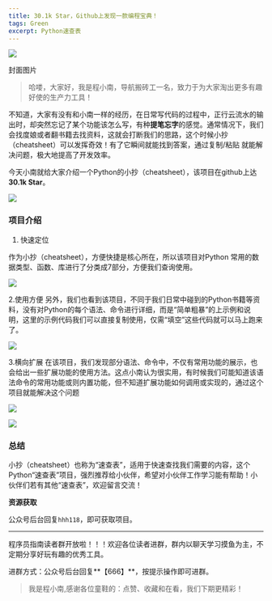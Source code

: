 ```yaml
---
title: 30.1k Star，Github上发现一款编程宝典！
tags: Green
excerpt: Python速查表
---
```


![](https://navtool.gitee.io/blog/assets/imgs/20220915/001.jpg)

封面图片


> 哈喽，大家好，我是程小南，导航搬砖工一名，致力于为大家淘出更多有趣好使的生产力工具！

不知道，大家有没有和小南一样的经历，在日常写代码的过程中，正行云流水的输出时，却突然忘记了某个功能该怎么写，有种**提笔忘字**的感觉。通常情况下，我们会找度娘或者翻书籍去找资料，这就会打断我们的思路，这个时候小抄（cheatsheet）可以发挥奇效！有了它瞬间就能找到答案，通过复制/粘贴 就能解决问题，极大地提高了开发效率。


今天小南就给大家介绍一个Python的小抄（cheatsheet），该项目在github上达**30.1k Star**。

![](https://navtool.gitee.io/blog/assets/imgs/20220915/002.jpg)

### 项目介绍


1. 快速定位

作为小抄（cheatsheet），方便快捷是核心所在，所以该项目对Python 常用的数据类型、函数、库进行了分类成7部分，方便我们查询使用。

![](https://navtool.gitee.io/blog/assets/imgs/20220915/003.jpg)

2.使用方便
另外，我们也看到该项目，不同于我们日常中碰到的Python书籍等资料，没有对Python的每个语法、命令进行详细，而是“简单粗暴”的上示例和说明，这里的示例代码我们可以直接复制使用，仅需“填空”这些代码就可以马上跑来了。

![](https://navtool.gitee.io/blog/assets/imgs/20220915/004.jpg)

3.横向扩展
在该项目，我们发现部分语法、命令中，不仅有常用功能的展示，也会给出一些扩展功能的使用方法。这点小南认为很实用，有时候我们可能知道该语法命令的常用功能或则内置功能，但不知道扩展功能如何调用或实现的，通过这个项目就能解决这个问题


![](https://navtool.gitee.io/blog/assets/imgs/20220915/005.jpg)


![](https://navtool.gitee.io/blog/assets/imgs/20220915/006.jpg)

### 总结
小抄（cheatsheet）也称为“速查表”，适用于快速查找我们需要的内容，这个Python“速查表”项目，强烈推荐给小伙伴，希望对小伙伴工作学习能有帮助！小伙伴们若有其他“速查表”，欢迎留言交流！

**资源获取**

公众号后台回复`hhh118`，即可获取项目。

---

程序员指南读者群开放啦！！！欢迎各位读者进群，群内以聊天学习摸鱼为主，不定期分享好玩有趣的优秀工具。

进群方式：公众号后台回复**【666】**，按提示操作即可进群。

> 我是程小南,感谢各位童鞋的：点赞、收藏和在看，我们下期更精彩！


